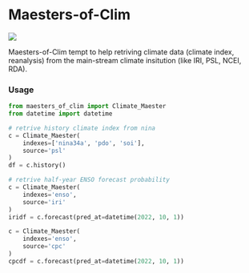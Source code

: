 # Maesters-of-Clim

![](./static/maesters_of_clim.jpg)

Maesters-of-Clim tempt to help retriving climate data (climate index, reanalysis) from the main-stream climate insitution (like IRI, PSL, NCEI, RDA). 

### Usage
```python
from maesters_of_clim import Climate_Maester
from datetime import datetime

# retrive history climate index from nina
c = Climate_Maester(
    indexes=['nina34a', 'pdo', 'soi'],
    source='psl'
)
df = c.history()

# retrive half-year ENSO forecast probability
c = Climate_Maester(
    indexes='enso',
    source='iri'
)
iridf = c.forecast(pred_at=datetime(2022, 10, 1))

c = Climate_Maester(
    indexes='enso',
    source='cpc'
)
cpcdf = c.forecast(pred_at=datetime(2022, 10, 1))
```


